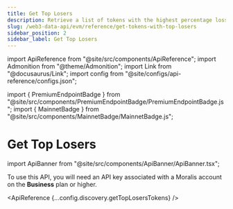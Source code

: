 ```yaml
---
title: Get Top Losers
description: Retrieve a list of tokens with the highest percentage losses over the past 24 hours.
slug: /web3-data-api/evm/reference/get-tokens-with-top-losers
sidebar_position: 2
sidebar_label: Get Top Losers
---
```


import ApiReference from "@site/src/components/ApiReference";
import Admonition from "@theme/Admonition";
import Link from "@docusaurus/Link";
import config from "@site/configs/api-reference/configs.json";

import { PremiumEndpointBadge } from "@site/src/components/PremiumEndpointBadge/PremiumEndpointBadge.js";
import { MainnetBadge } from "@site/src/components/MainnetBadge/MainnetBadge.js";

# Get Top Losers <MainnetBadge /> <PremiumEndpointBadge />

import ApiBanner from "@site/src/components/ApiBanner/ApiBanner.tsx";

<Admonition type="info" icon="💡" title="Premium Endpoint">
  <p>
    To use this API, you will need an API key associated with a Moralis account
    on the <strong>Business</strong> plan or higher.
  </p>
</Admonition>

<ApiReference {...config.discovery.getTopLosersTokens} />
